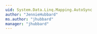 ```yaml
---
uid: System.Data.Linq.Mapping.AutoSync
author: "JennieHubbard"
ms.author: "jhubbard"
manager: "jhubbard"
---
```

